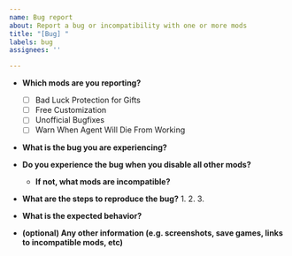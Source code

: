 ```yaml
---
name: Bug report
about: Report a bug or incompatibility with one or more mods
title: "[Bug] "
labels: bug
assignees: ''

---
```


* **Which mods are you reporting?**
  - [ ] Bad Luck Protection for Gifts
  - [ ] Free Customization
  - [ ] Unofficial Bugfixes
  - [ ] Warn When Agent Will Die From Working

* **What is the bug you are experiencing?**

* **Do you experience the bug when you disable all other mods?**

  - **If not, what mods are incompatible?**

* **What are the steps to reproduce the bug?**
  1.
  2.
  3.

* **What is the expected behavior?**

* **(optional) Any other information (e.g. screenshots, save games, links to
  incompatible mods, etc)**
